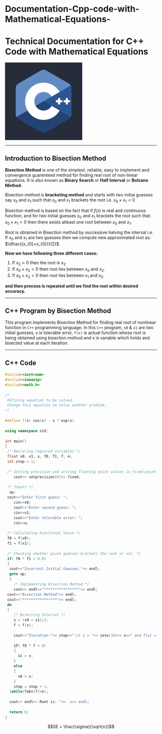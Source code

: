 # Documentation-Cpp-code-with-Mathematical-Equations-


# Technical Documentation for C++ Code with Mathematical Equations

![](CppLogo.jpg)

---

## Introduction to Bisection Method

**Bisection Method** is one of the simplest, reliable, easy to implement and convergence guarenteed method for finding real root of non-linear equations. It is also known as **Binary Search** or **Half Interval** or **Bolzano Method**.

Bisection method is **bracketing method** and starts with two initial guesses say $x_{0}$ and $x_{1}$ such that $x_{0}$ and $x_{1}$ brackets the root i.e. $`x_{0} \times x_{1} < 0`$

Bisection method is based on the fact that if $f(x)$ is real and continuous function, and for two initial guesses $x_{0}$ and $x_{1}$ brackets the root such that: $x_{0} \times x_{1} < 0$ then there exists atleast one root between $x_{0}$ and $x_{1}$.

Root is obtained in Bisection method by successive halving the interval i.e. If $x_{0}$ and $x_{1}$ are two guesses then we compute new approximated root as:
$\dfrac{(x_{0}+x_{0})}{2}$.

**Now we have following three different cases:**

1. If $x_{2} = 0$ then the root is $x_{2}$.
2. If $x_{0} \times x_{2} < 0$ then root lies between $x_{0}$ and $x_{2}$.
3. If $x_{0} \times x_{2} > 0$ then root lies between $x_{1}$ and $x_{2}$.

**and then process is repeated until we find the root within desired accuracy.**

---

## C++ Program by Bisection Method

This program implements Bisection Method for finding real root of nonlinear function in `C++` programming language.
In this `C++` program, `x0` & `x1` are two initial guesses, `e` is tolerable error, `f(x)` is actual function whose root is being obtained using bisection method and x is variable which holds and bisected value at each iteration.

---

## C++ Code

```c++
#include<iostream>
#include<iomanip>
#include<math.h>

/*
 Defining equation to be solved.
 Change this equation to solve another problem.
*/

#define f(x) cos(x) - x * exp(x)

using namespace std;

int main()
{
 /* Declaring required variables */
 float x0, x1, x, f0, f1, f, e;
 int step = 1;

 /* Setting precision and writing floating point values in fixed-point notation. */
    cout<< setprecision(6)<< fixed;

 /* Inputs */
  up:
 cout<<"Enter first guess: ";
    cin>>x0;
    cout<<"Enter second guess: ";
    cin>>x1;
    cout<<"Enter tolerable error: ";
    cin>>e;

 /* Calculating Functional Value */
 f0 = f(x0);
 f1 = f(x1);

 /* Checking whether given guesses brackets the root or not. */
 if( f0 * f1 > 0.0)
 {
  cout<<"Incorrect Initial Guesses."<< endl;
  goto up;
  }
    /* Implementing Bisection Method */
    cout<< endl<<"****************"<< endl;
 cout<<"Bisection Method"<< endl;
 cout<<"****************"<< endl;
 do 
 {
    /* Bisecting Interval */
    x = (x0 + x1)/2;
    f = f(x);

    cout<<"Iteration-"<< step<<":\t x = "<< setw(10)<< x<<" and f(x) = "<< setw(10)<< f(x)<< endl;

    if( f0 * f < 0)
    {
      x1 = x;
    }
    else
    {
      x0 = x;
    }
    step = step + 1;
  }while(fabs(f)>e);

  cout<< endl<< Root is: "<<  x<< endl;

  return 0;
}
```

```math
SE = \frac{\sigma}{\sqrt{n}}
```
